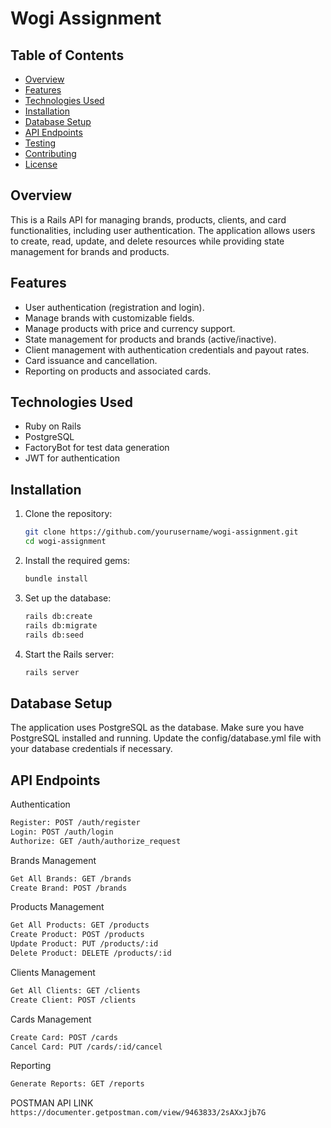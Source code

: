 # Wogi Assignment

## Table of Contents
- [Overview](#overview)
- [Features](#features)
- [Technologies Used](#technologies-used)
- [Installation](#installation)
- [Database Setup](#database-setup)
- [API Endpoints](#api-endpoints)
- [Testing](#testing)
- [Contributing](#contributing)
- [License](#license)

## Overview

This is a Rails API for managing brands, products, clients, and card functionalities, including user authentication. The application allows users to create, read, update, and delete resources while providing state management for brands and products.

## Features

- User authentication (registration and login).
- Manage brands with customizable fields.
- Manage products with price and currency support.
- State management for products and brands (active/inactive).
- Client management with authentication credentials and payout rates.
- Card issuance and cancellation.
- Reporting on products and associated cards.

## Technologies Used

- Ruby on Rails
- PostgreSQL
- FactoryBot for test data generation
- JWT for authentication

## Installation

1. Clone the repository:
   ```bash
   git clone https://github.com/yourusername/wogi-assignment.git
   cd wogi-assignment

2. Install the required gems:
   ```bash
   bundle install
3. Set up the database:
   ```bash
   rails db:create
   rails db:migrate
   rails db:seed
4. Start the Rails server:
    ```bash
   rails server
   
## Database Setup
The application uses PostgreSQL as the database. Make sure you have PostgreSQL installed and running. Update the config/database.yml file with your database credentials if necessary.

## API Endpoints
Authentication
```bash
Register: POST /auth/register
Login: POST /auth/login
Authorize: GET /auth/authorize_request
```
Brands Management
```bash
Get All Brands: GET /brands
Create Brand: POST /brands
```
Products Management
```bash
Get All Products: GET /products
Create Product: POST /products
Update Product: PUT /products/:id
Delete Product: DELETE /products/:id
```
Clients Management
```bash
Get All Clients: GET /clients
Create Client: POST /clients
```
Cards Management
```bash
Create Card: POST /cards
Cancel Card: PUT /cards/:id/cancel
```
Reporting
```bash
Generate Reports: GET /reports  
```


POSTMAN API LINK
``https://documenter.getpostman.com/view/9463833/2sAXxJjb7G``